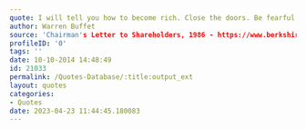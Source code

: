 ```yaml
---
quote: I will tell you how to become rich. Close the doors. Be fearful when others are greedy. Be greedy when others are fearful.
author: Warren Buffet
source: 'Chairman's Letter to Shareholders, 1986 - https://www.berkshirehathaway.com/letters/1986.html'
profileID: '0'
tags: ''
date: 10-10-2014 14:48:49
id: 21033
permalink: /Quotes-Database/:title:output_ext
layout: quotes
categories:
- Quotes
date: 2023-04-23 11:44:45.180083
---
```

